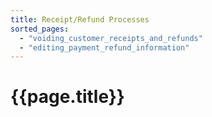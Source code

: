 ```yaml
---
title: Receipt/Refund Processes
sorted_pages:
  - "voiding_customer_receipts_and_refunds"
  - "editing_payment_refund_information"
---
```

# {{page.title}}

